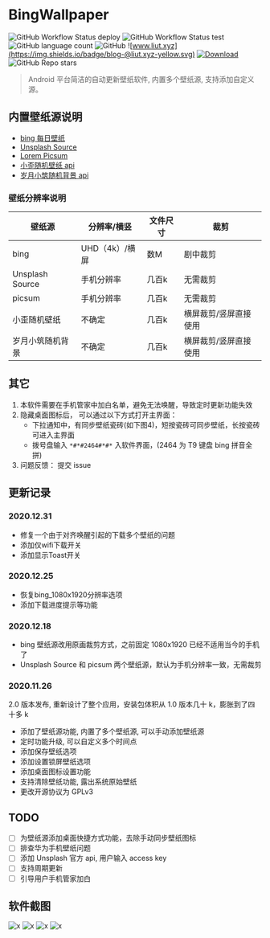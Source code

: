 # BingWallpaper

![GitHub Workflow Status deploy](https://img.shields.io/github/workflow/status/lt-123/BingWallpaper/deploy)
![GitHub Workflow Status test](https://img.shields.io/github/workflow/status/lt-123/BingWallpaper/test)
![GitHub language count](https://img.shields.io/github/languages/count/lt-123/BingWallpaper)
![GitHub](https://img.shields.io/github/license/lt-123/BingWallpaper)
![www.liut.xyz](https://img.shields.io/badge/blog-@liut.xyz-yellow.svg)
[![Download](https://img.shields.io/badge/Download-酷安-red.svg)](https://www.coolapk.com/apk/182374)
![GitHub Repo stars](https://img.shields.io/github/stars/lt-123/BingWallpaper?style=social)

> Android 平台简洁的自动更新壁纸软件, 内置多个壁纸源, 支持添加自定义源。

## 内置壁纸源说明

- [bing 每日壁纸](https://cn.bing.com/)
- [Unsplash Source](https://source.unsplash.com/)
- [Lorem Picsum](https://picsum.photos/)
- [小歪随机壁纸 api](https://api.ixiaowai.cn/)
- [岁月小筑随机背景 api](http://img.xjh.me/)
<!-- - [lorempixel](http://lorempixel.com/) -->

### 壁纸分辨率说明

| 壁纸源 | 分辨率/横竖 | 文件尺寸 | 裁剪 |
| - | - | - | - |
| bing | UHD（4k）/横屏 | 数M | 剧中裁剪|
| Unsplash Source | 手机分辨率 | 几百k | 无需裁剪 |
| picsum | 手机分辨率 | 几百k | 无需裁剪 |
| 小歪随机壁纸 | 不确定 | 几百k | 横屏裁剪/竖屏直接使用 |
| 岁月小筑随机背景 | 不确定 | 几百k | 横屏裁剪/竖屏直接使用 |

## 其它

1. 本软件需要在手机管家中加白名单，避免无法唤醒，导致定时更新功能失效
2. 隐藏桌面图标后， 可以通过以下方式打开主界面：
    - 下拉通知中，有同步壁纸瓷砖(如下图4)，短按瓷砖可同步壁纸，长按瓷砖可进入主界面
    - 拨号盘输入 `*#*#2464#*#*` 入软件界面，(2464 为 T9 键盘 bing 拼音全拼)
3. 问题反馈： 提交 issue

## 更新记录

### 2020.12.31

- 修复一个由于对齐唤醒引起的下载多个壁纸的问题
- 添加仅wifi下载开关
- 添加显示Toast开关

### 2020.12.25

- 恢复bing_1080x1920分辨率选项
- 添加下载进度提示等功能

### 2020.12.18

- bing 壁纸源改用原画裁剪方式，之前固定 1080x1920 已经不适用当今的手机了
- Unsplash Source 和 picsum 两个壁纸源，默认为手机分辨率一致，无需裁剪

### 2020.11.26

2.0 版本发布, 重新设计了整个应用，安装包体积从 1.0 版本几十 k，膨胀到了四十多 k

- 添加了壁纸源功能, 内置了多个壁纸源, 可以手动添加壁纸源
- 定时功能升级, 可以自定义多个时间点
- 添加保存壁纸选项
- 添加设置锁屏壁纸选项
- 添加桌面图标设置功能
- 支持清除壁纸功能, 露出系统原始壁纸
- 更改开源协议为 GPLv3

## TODO

- [ ] 为壁纸源添加桌面快捷方式功能，去除手动同步壁纸图标
- [ ] 排查华为手机壁纸问题
- [ ] 添加 Unsplash 官方 api, 用户输入 access key
- [ ] 支持周期更新
- [ ] 引导用户手机管家加白

## 软件截图

![x](./images/Screenshot_2020-11-26-16-50-20.png)
![x](./images/Screenshot_2020-11-26-16-50-55.png)
![x](./images/Screenshot_2020-11-26-16-52-12.png)
![x](./images/Screenshot_2020-11-26-16-53-35.png)

